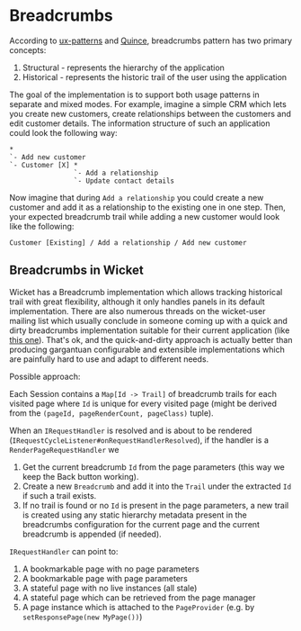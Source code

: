 # Breadcrumbs

According to [ux-patterns](http://ui-patterns.com/patterns/Breadcrumbs) and
[Quince](http://quince.infragistics.com/Patterns/Breadcrumbs.aspx), breadcrumbs
pattern has two primary concepts:

1. Structural - represents the hierarchy of the application
2. Historical - represents the historic trail of the user using the application

The goal of the implementation is to support both usage patterns in separate
and mixed modes. For example, imagine a simple CRM which lets you create new
customers, create relationships between the customers and edit customer
details. The information structure of such an application could look the following way:

    *
    `- Add new customer
    `- Customer [X] *
                    `- Add a relationship
                    `- Update contact details

Now imagine that during `Add a relationship` you could create a new customer
and add it as a relationship to the existing one in one step. Then, your
expected breadcrumb trail while adding a new customer would look like the
following:

    Customer [Existing] / Add a relationship / Add new customer

## Breadcrumbs in Wicket

Wicket has a Breadcrumb implementation which allows tracking historical trail
with great flexibility, although it only handles panels in its default
implementation. There are also numerous threads on the wicket-user mailing list
which usually conclude in someone coming up with a quick and dirty breadcrumbs
implementation suitable for their current application (like
[this one](http://www.mail-archive.com/wicket-user@lists.sourceforge.net/msg18012.html)).
That's ok, and the quick-and-dirty approach is actually better than producing
gargantuan configurable and extensible implementations which are painfully hard
to use and adapt to different needs.

Possible approach:

Each Session contains a `Map[Id -> Trail]` of breadcrumb trails for each
visited page where `Id` is unique for every visited page (might be derived from
the `(pageId, pageRenderCount, pageClass)` tuple).

When an `IRequestHandler` is resolved and is about to be rendered
(`IRequestCycleListener#onRequestHandlerResolved`), if the handler is a
`RenderPageRequestHandler` we

1. Get the current breadcrumb `Id` from the page parameters (this way we keep
   the Back button working).
2. Create a new `Breadcrumb` and add it into the `Trail` under the extracted
   `Id` if such a trail exists.
3. If no trail is found or no `Id` is present in the page parameters, a new
   trail is created using any static hierarchy metadata present in the
   breadcrumbs configuration for the current page and the current breadcrumb is
   appended (if needed).

`IRequestHandler` can point to:
1. A bookmarkable page with no page parameters
2. A bookmarkable page with page parameters
3. A stateful page with no live instances (all stale)
4. A stateful page which can be retrieved from the page manager
5. A page instance which is attached to the `PageProvider` (e.g. by `setResponsePage(new MyPage())`)
